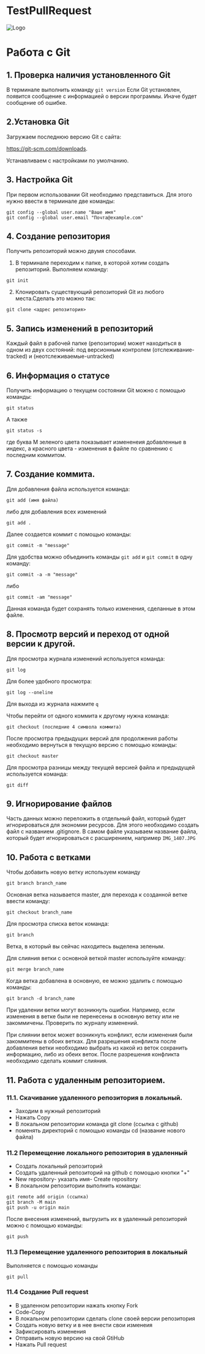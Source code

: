 # TestPullRequest
![Logo](IMG_1407.JPG)
# Работа с Git
## 1. Проверка наличия установленного Git
В терминале выполнить команду `git version`
Если Git установлен, появится сообщение с информацией о версии программы. Иначе будет сообщение об ошибке.

## 2.Установка Git
Загружаем последнюю версию Git с сайта: 

https://git-scm.com/downloads.

Устанавливаем с настройками по умолчанию.

## 3. Настройка Git
При первом использовании Git необходимо представиться. Для этого нужно ввести в терминале две команды:
```
git config --global user.name "Ваше имя"
git config --global user.email "Почта@example.com"
```

## 4. Создание репозитория
Получить репозиторий можно двумя способами.
1. В терминале переходим к папке, в которой хотим создать репозиторий. Выполняем команду:
```
git init
```
2. Клонировать существующий репозиторий Git из любого места.Сделать это можно так:
```
git clone <адрес репозитория>
```

## 5. Запись изменений в репозиторий
Каждый файл в рабочей папке (репозитории) может находиться в одном из двух состояний: под версионным контролем (отслеживание-tracked) и (неотслеживаемые-untracked)

## 6. Информация о статусе
Получить информацию о текущем состоянии Git можно с помощью команды:
```
git status
```
А также 
```
git status -s
```
где буква М зеленого цвета показывает измененеия добавленные в индекс, а красного цвета - изменения в файле по сравнению с последним коммитом.

## 7. Создание коммита.
Для добавления файла используется команда:
```
git add (имя файла)
```
либо для добавления всех изменений
```
git add .
```
Далее создается коммит с помощью команды:
```
git commit -m "message"
```
Для удобства можно объединить команды `git add` и `git commit` в одну команду:
```
git commit -a -m "message"
```
либо
```
git commit -am "message"
```
Данная команда будет сохранять только изменения, сделанные в этом файле.

## 8. Просмотр версий и переход от одной версии к другой.
Для просмотра журнала изменений используется команда:
```
git log
```
Для более удобного просмотра:
```
git log --oneline
```
Для выхода из журнала нажмите `q`


Чтобы перейти от одного коммита к другому нужна команда:
```
git checkout (последние 4 символа коммита)
```
После просмотра предыдущих версий для продолжения работы необходимо вернуться в текущую версию с помощью команды:
```
git checkout master
```
Для просмотра разницы между текущей версией файла и предыдущей используется команда:
```
git diff
```

## 9. Игнорирование файлов
Часть данных можно переложить в отдельный файл, который будет игнорироваться для экономии ресурсов. Для этого необходимо создать файл с названием .gitignore. В самом файле указываем название файла, который будет игнорироваться с расширением, например `IMG_1407.JPG`

## 10. Работа с ветками
Чтобы добавить новую ветку используем команду 
```
git branch branch_name
```
Основная ветка называется master, для перехода к созданной ветке ввести команду:
```
git checkout branch_name
```
Для просмотра списка веток команда:
```
git branch
```
Ветка, в который вы сейчас находитесь выделена зеленым.

Для слияния ветки с основной веткой master используйте команду:
```
git merge branch_name
```
Когда ветка добавлена в основную, ее можно удалить с помощью команды:
```
git branch -d branch_name
```
При удалении ветки могут возникнуть ошибки. Например, если изменения в ветке были не перенесены в основную ветку или не закоммичены. Проверить по журналу изменений.

При слиянии веток может возникнуть конфликт, если изменения были закоммитены в обоих ветках. Для разрешения конфликта после добавления ветки необходимо выбрать из какой из веток сохранить информацию, либо из обеих веток.
После разрешения конфликта необходимо сделать коммит слияния.

## 11. Работа с удаленным репозиторием.
### 11.1. Скачивание удаленного репозитория в локальный.
* Заходим в нужный репозиторий
* Нажать Copy
* В локальном репозитории команда git clone (ссылка с github)
* поменять директорий с помощью команды cd (название нового файла)

### 11.2 Перемещение локального репозитория в удаленный
* Создать локальный репозиторий
* Создать удаленный репозиторий на github с помощью кнопки "+"
* New repository- указать имя- Create repository
* В локальном репозитории выполнить команды:
```
git remote add origin (ссылка)
git branch -M main
git push -u origin main
```
После внесения изменений, выгрузить их в удаленный репозиторий можно с помощью команды:
```
git push
```

### 11.3 Перемещение удаленного репозитория в локальный
Выполняется с помощью команды 
```
git pull
```
### 11.4 Создание Pull request
* В удаленном репозитории нажать кнопку Fork
* Code-Copy
* В локальном репозитории сделать clone своей версии репозитория
* Создать новую ветку и в нее внести свои изменеия
* Зафиксировать изменения
* Отправить новую версию на свой GtiHub
* Нажать Pull request

